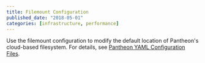 ```yaml
---
title: Filemount Configuration
published_date: "2018-05-01"
categories: [infrastructure, performance]
---
```

Use the filemount configuration to modify the default location of Pantheon's cloud-based filesystem. For details, see [Pantheon YAML Configuration Files](/pantheon-yml/#filemount-path).
